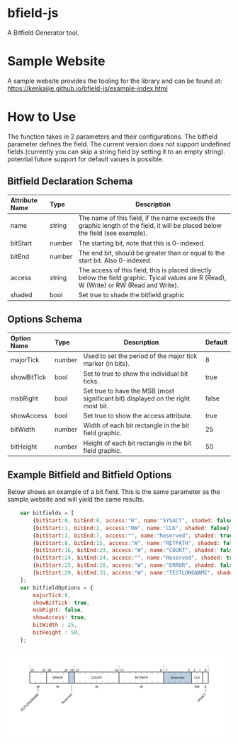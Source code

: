 # bfield-js
A Bitfield Generator tool.

# Sample Website
A sample website provides the tooling for the library and can be found at: https://kenkaijie.github.io/bfield-js/example-index.html

# How to Use
The function takes in 2 parameters and their configurations. The bitfield parameter defines the field. The current version does not support undefined fields (currently you can skip a string field by setting it to an empty string). potential future support for default values is possible.

## Bitfield Declaration Schema

| Attribute Name | Type | Description |
| :------------ |:-------------| ----- |
| name | string | The name of this field, if the name exceeds the graphic length of the field, it will be placed below the field (see example). |
| bitStart | number | The starting bit, note that this is 0-indexed. |
| bitEnd | number | The end bit, should be greater than or equal to the start bit. Also 0-indexed. |
| access | string | The access of this field, this is placed directly below the field graphic. Tyical values are R (Read), W (Write) or RW (Read and Write). |
| shaded | bool | Set true to shade the bitfield graphic |

## Options Schema

| Option Name | Type | Description | Default |
| :--- | :--- | ---- | ----|
| majorTick | number | Used to set the period of the major tick marker (in bits). | 8 |
| showBitTick | bool | Set to true to show the individual bit ticks. | true |
| msbRight | bool | Set true to have the MSB (most significant bit) displayed on the right most bit. | false |
| showAccess | bool | Set true to show the access attribute. | true |
| bitWidth | number | Width of each bit rectangle in the bit field graphic. | 25 |
| bitHeight | number | Height of each bit rectangle in the bit field graphic. | 50 |


## Example Bitfield and Bitfield Options
Below shows an example of a bit field. This is the same parameter as the sample website and will yield the same results.

```javascript
    var bitfields = [
        {bitStart:0, bitEnd:0, access:"R", name:"SYSACT", shaded: false},
        {bitStart:1, bitEnd:2, access:"RW", name:"CLK", shaded: false},
        {bitStart:3, bitEnd:7, access:"", name:"Reserved", shaded: true},
        {bitStart:8, bitEnd:15, access:"W", name:"RETPATH", shaded: false},
        {bitStart:16, bitEnd:23, access:"W", name:"COUNT", shaded: false},
        {bitStart:24, bitEnd:24, access:"", name:"Reserved", shaded: true},
        {bitStart:25, bitEnd:28, access:"W", name:"ERROR", shaded: false},
        {bitStart:29, bitEnd:31, access:"W", name:"TESTLONGNAME", shaded: false},
    ];
    var bitfieldOptions = {
        majorTick:8,
        showBitTick: true,
        msbRight: false,
        showAccess: true,
        bitWidth : 25,
        bitHeight : 50,
    };
```
![The output from the example bit field and options above.](./example-bfield.svg)
